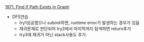[1971. Find if Path Exists in Graph](https://leetcode.com/problems/find-if-path-exists-in-graph/)

- DFS연습
  - try1성공했으나 submit하면, runtime error가 발생하는 경우가 있음
  - 재귀문제로 판단되어 try2에서 마지막까지 탐색하면 return추가
  - try3에 재귀가 아닌 stack사용도 추가.